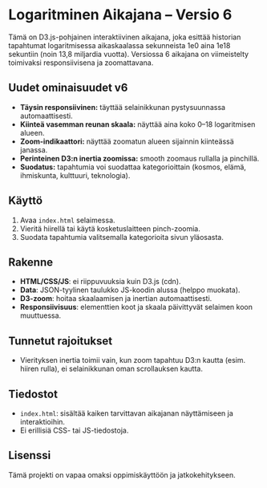 # Logaritminen Aikajana – Versio 6

Tämä on D3.js-pohjainen interaktiivinen aikajana, joka esittää historian tapahtumat logaritmisessa aikaskaalassa sekunneista 1e0 aina 1e18 sekuntiin (noin 13,8 miljardia vuotta). Versiossa 6 aikajana on viimeistelty toimivaksi responsiivisena ja zoomattavana.

## Uudet ominaisuudet v6

- **Täysin responsiivinen:** täyttää selainikkunan pystysuunnassa automaattisesti.
- **Kiinteä vasemman reunan skaala:** näyttää aina koko 0–18 logaritmisen alueen.
- **Zoom-indikaattori:** näyttää zoomatun alueen sijainnin kiinteässä janassa.
- **Perinteinen D3:n inertia zoomissa:** smooth zoomaus rullalla ja pinchillä.
- **Suodatus:** tapahtumia voi suodattaa kategorioittain (kosmos, elämä, ihmiskunta, kulttuuri, teknologia).

## Käyttö

1. Avaa `index.html` selaimessa.
2. Vieritä hiirellä tai käytä kosketuslaitteen pinch-zoomia.
3. Suodata tapahtumia valitsemalla kategorioita sivun yläosasta.

## Rakenne

- **HTML/CSS/JS**: ei riippuvuuksia kuin D3.js (cdn).
- **Data**: JSON-tyylinen taulukko JS-koodin alussa (helppo muokata).
- **D3-zoom**: hoitaa skaalaamisen ja inertian automaattisesti.
- **Responsiivisuus**: elementtien koot ja skaala päivittyvät selaimen koon muuttuessa.

## Tunnetut rajoitukset

- Vierityksen inertia toimii vain, kun zoom tapahtuu D3:n kautta (esim. hiiren rulla), ei selainikkunan oman scrollauksen kautta.

## Tiedostot

- `index.html`: sisältää kaiken tarvittavan aikajanan näyttämiseen ja interaktioihin.
- Ei erillisiä CSS- tai JS-tiedostoja.

## Lisenssi

Tämä projekti on vapaa omaksi oppimiskäyttöön ja jatkokehitykseen.
